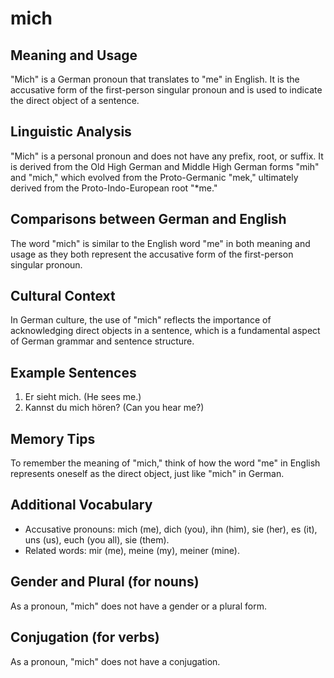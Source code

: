 # mich
## Meaning and Usage
"Mich" is a German pronoun that translates to "me" in English. It is the accusative form of the first-person singular pronoun and is used to indicate the direct object of a sentence.

## Linguistic Analysis
"Mich" is a personal pronoun and does not have any prefix, root, or suffix. It is derived from the Old High German and Middle High German forms "mih" and "mich," which evolved from the Proto-Germanic "mek," ultimately derived from the Proto-Indo-European root "*me."

## Comparisons between German and English
The word "mich" is similar to the English word "me" in both meaning and usage as they both represent the accusative form of the first-person singular pronoun.

## Cultural Context
In German culture, the use of "mich" reflects the importance of acknowledging direct objects in a sentence, which is a fundamental aspect of German grammar and sentence structure.

## Example Sentences
1. Er sieht mich. (He sees me.)
2. Kannst du mich hören? (Can you hear me?)

## Memory Tips
To remember the meaning of "mich," think of how the word "me" in English represents oneself as the direct object, just like "mich" in German.

## Additional Vocabulary
- Accusative pronouns: mich (me), dich (you), ihn (him), sie (her), es (it), uns (us), euch (you all), sie (them).
- Related words: mir (me), meine (my), meiner (mine).
  
## Gender and Plural (for nouns)
As a pronoun, "mich" does not have a gender or a plural form.

## Conjugation (for verbs)
As a pronoun, "mich" does not have a conjugation.